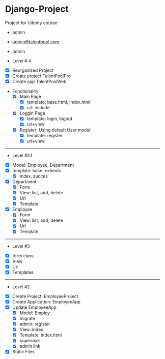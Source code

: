 # Django-Project

Project for Udemy course

- admin
- admin@talentpool.com
- admin

- Level # 4
- [x] Reorganized Project
- [x] Create project TalentPoolPro
- [x] Create app TalentPoolWeb

- Functionality
  - [x] Main Page
    - [x] template: base.html, index.html
    - [x] url: include
  - [x] Loggin Page
    - [x] template: login, logout
    - [x] url+view
  - [x] Register: Using default User model
    - [x] template: register
    - [x] url+view

---

- Level #3.1
- [x] Model: Employee, Department
- [x] template: base, extends
  - [x] index, succes
- [x] Department
  - [x] Form
  - [x] View: list, add, delete
  - [x] Url
  - [x] Template 
- [x] Employee
  - [x] Form
  - [x] View: list, add, delete
  - [x] Url
  - [x] Template 

---

- Level #3
- [x] form class
- [x] View
- [x] Url
- [x] Templates

---

- Level #2
- [x] Create Project: EmployeeProject
- [x] Create Application: EmployeeApp
- [x] Update EmployeeApp
  - [x] Model: Employ
  - [x] migrate
  - [x] admin: register
  - [x] View: index
  - [x] Template: index.html
  - [x] superuser
  - [x] admin link
- [x] Static Files